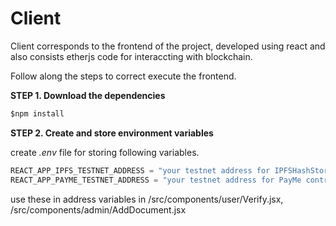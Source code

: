 # Client

Client corresponds to the frontend of the project, developed using react and also consists etherjs code for interaccting with blockchain.

Follow along the steps to correct execute the frontend.

**STEP 1. Download the dependencies**

```js
$npm install 

```

**STEP 2. Create and store environment variables**

create _.env_ file for storing following variables.

```js
REACT_APP_IPFS_TESTNET_ADDRESS = "your testnet address for IPFSHashStorage contract"
REACT_APP_PAYME_TESTNET_ADDRESS = "your testnet address for PayMe contract"

```

use these in address variables in /src/components/user/Verify.jsx, /src/components/admin/AddDocument.jsx




